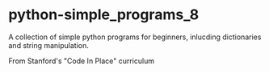 # python-simple_programs_8

A collection of simple python programs for beginners, inlucding dictionaries and string manipulation.

From Stanford's "Code In Place" curriculum
